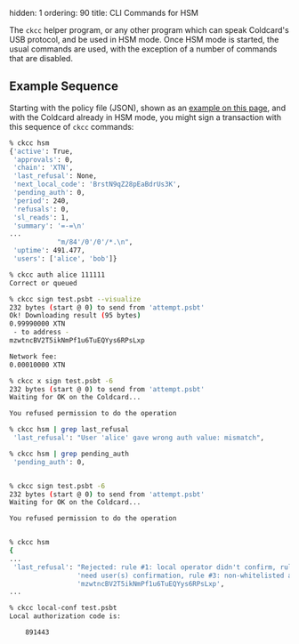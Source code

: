 hidden: 1
ordering: 90
title: CLI Commands for HSM 

The `ckcc` helper program, or any other program which can speak
Coldcard's USB protocol, and be used in HSM mode. Once HSM mode is
started, the usual commands are used, with the exception of a number
of commands that are disabled.

## Example Sequence

Starting with the policy file (JSON), shown
as an [example on this page](rules#example-json-policy-file),
and with the Coldcard already in HSM mode, you might sign a transaction with this
sequence of `ckcc` commands:

```sh
% ckcc hsm
{'active': True,
 'approvals': 0,
 'chain': 'XTN',
 'last_refusal': None,
 'next_local_code': 'BrstN9qZ28pEaBdrUs3K',
 'pending_auth': 0,
 'period': 240,
 'refusals': 0,
 'sl_reads': 1,
 'summary': '=-=\n'
...
            "m/84'/0'/0'/*.\n",
 'uptime': 491.477,
 'users': ['alice', 'bob']}

% ckcc auth alice 111111
Correct or queued

% ckcc sign test.psbt --visualize
232 bytes (start @ 0) to send from 'attempt.psbt'
Ok! Downloading result (95 bytes) 
0.99990000 XTN
 - to address -
mzwtncBV2T5ikNmPf1u6TuEQYys6RPsLxp

Network fee:
0.00010000 XTN

% ckcc x sign test.psbt -6
232 bytes (start @ 0) to send from 'attempt.psbt'
Waiting for OK on the Coldcard...

You refused permission to do the operation

% ckcc hsm | grep last_refusal
 'last_refusal': "User 'alice' gave wrong auth value: mismatch",

% ckcc hsm | grep pending_auth
 'pending_auth': 0,


% ckcc sign test.psbt -6
232 bytes (start @ 0) to send from 'attempt.psbt'
Waiting for OK on the Coldcard...

You refused permission to do the operation


% ckcc hsm
{
...
 'last_refusal': "Rejected: rule #1: local operator didn't confirm, rule #2: "
                 'need user(s) confirmation, rule #3: non-whitelisted address: '
                 'mzwtncBV2T5ikNmPf1u6TuEQYys6RPsLxp',
...

% ckcc local-conf test.psbt 
Local authorization code is:

	891443

```
